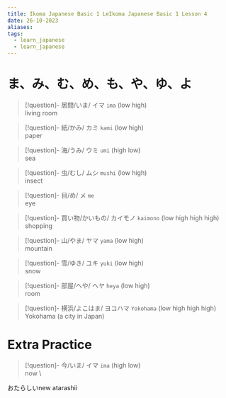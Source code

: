 ```yaml
---
title: Ikoma Japanese Basic 1 LeIkoma Japanese Basic 1 Lesson 4
date: 26-10-2023
aliases: 
tags:
  - learn_japanese
  - learn_japanese
---
```

# ま、み、む、め、も、や、ゆ、よ


> [!question]- 居間/いま/ イマ 
> `ima` (low high) \
> living room

> [!question]- 紙/かみ/ カミ 
> `kami` (low high) \
> paper

> [!question]- 海/うみ/ ウミ 
> `umi` (high low)\
> sea

> [!question]- 虫/むし/ ムシ 
> `mushi`  (low high) \
> insect

> [!question]- 目/め/ メ 
> `me`  
> eye

> [!question]- 買い物/かいもの/ カイモノ 
> `kaimono` (low high high high) \
> shopping

> [!question]- 山/やま/ ヤマ
>  `yama`  (low high) \
> mountain

> [!question]- 雪/ゆき/ ユキ 
> `yuki`  (low high) \
> snow

> [!question]- 部屋/へや/ ヘヤ 
> `heya`  (low high) \
> room

> [!question]- 横浜/よこはま/ ヨコハマ 
> `Yokohama`  (low high high high) \
> Yokohama (a city in Japan)

# Extra Practice
> [!question]- 今/いま/ イマ 
> `ima` (high low) \
> now \

おたらしいnew atarashii